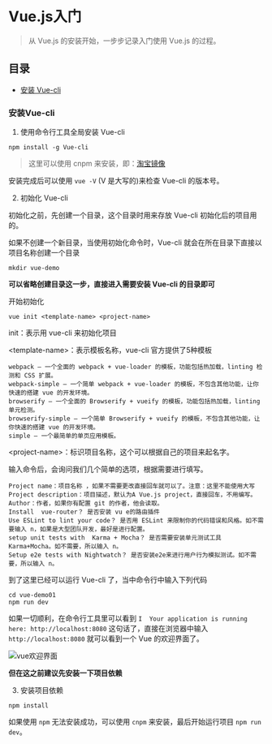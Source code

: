 # Vue.js入门

>从 Vue.js 的安装开始，一步步记录入门使用 Vue.js 的过程。

## 目录
- [安装 Vue-cli ](#安装Vue-cli)




### 安装Vue-cli


1. 使用命令行工具全局安装 Vue-cli
```
npm install -g Vue-cli
```
>这里可以使用 cnpm 来安装，即：[淘宝镜像](https://npm.taobao.org/)
    
安装完成后可以使用 `vue -V` (V 是大写的)来检查 Vue-cli 的版本号。

2. 初始化 Vue-cli

初始化之前，先创建一个目录，这个目录时用来存放 Vue-cli 初始化后的项目用的。

如果不创建一个新目录，当使用初始化命令时，Vue-cli 就会在所在目录下直接以项目名称创建一个目录


```
mkdir vue-demo
```
**可以省略创建目录这一步，直接进入需要安装 Vue-cli 的目录即可**

开始初始化
```
vue init <template-name> <project-name>
````
init：表示用 vue-cli 来初始化项目

\<template-name\>：表示模板名称，vue-cli 官方提供了5种模板

```
webpack – 一个全面的 webpack + vue-loader 的模板，功能包括热加载，linting 检测和 CSS 扩展。
webpack-simple – 一个简单 webpack + vue-loader 的模板，不包含其他功能，让你快速的搭建 vue 的开发环境。
browserify – 一个全面的 Browserify + vueify 的模板，功能包括热加载，linting 单元检测。
browserify-simple – 一个简单 Browserify + vueify 的模板，不包含其他功能，让你快速的搭建 vue 的开发环境。
simple – 一个最简单的单页应用模板。
```
\<project-name\>：标识项目名称，这个可以根据自己的项目来起名字。

输入命令后，会询问我们几个简单的选项，根据需要进行填写。

```
Project name：项目名称 ，如果不需要更改直接回车就可以了。注意：这里不能使用大写
Project description：项目描述，默认为A Vue.js project，直接回车，不用编写。
Author：作者，如果你有配置 git 的作者，他会读取。
Install  vue-router？ 是否安装 vu e的路由插件
Use ESLint to lint your code？ 是否用 ESLint 来限制你的代码错误和风格。如不需要输入 n，如果是大型团队开发，最好是进行配置。
setup unit tests with  Karma + Mocha？ 是否需要安装单元测试工具 Karma+Mocha。如不需要，所以输入 n。
Setup e2e tests with Nightwatch？ 是否安装e2e来进行用户行为模拟测试。如不需要，所以输入 n。
```

到了这里已经可以运行 Vue-cli 了，当中命令行中输入下列代码
```
cd vue-demo01
npm run dev
```

如果一切顺利，在命令行工具里可以看到 `I  Your application is running here: http://localhost:8080` 这句话了，直接在浏览器中输入 `http://localhost:8080` 就可以看到一个 Vue 的欢迎界面了。

![vue欢迎界面](../images/vue.png)

**但在这之前建议先安装一下项目依赖**

3. 安装项目依赖

```
npm install
```
如果使用 `npm` 无法安装成功，可以使用 `cnpm` 来安装，最后开始运行项目 `npm run dev`。